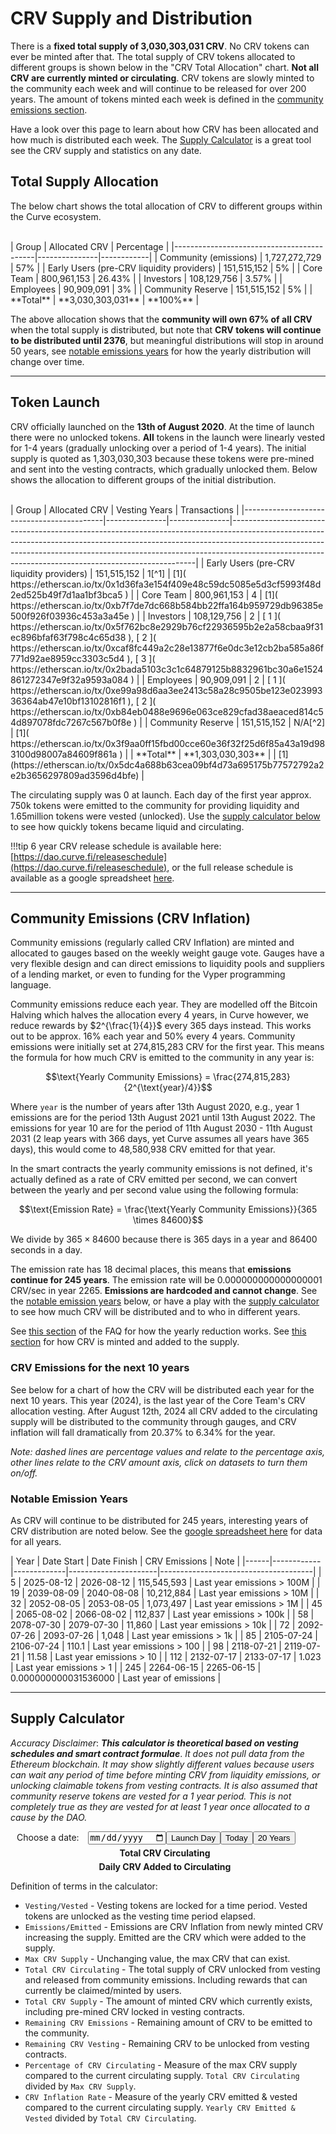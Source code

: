 <h1>CRV Supply and Distribution</h1>

There is a **fixed total supply of 3,030,303,031 CRV**.  No CRV tokens can ever be minted after that.  The total supply of CRV tokens allocated to different groups is shown below in the "CRV Total Allocation" chart.  **Not all CRV are currently minted or circulating**.  CRV tokens are slowly minted to the community each week and will continue to be released for over 200 years.  The amount of tokens minted each week is defined in the [community emissions section](#community-emissions-crv-inflation).  

Have a look over this page to learn about how CRV has been allocated and how much is distributed each week.  The [Supply Calculator](#supply-calculator) is a great tool see the CRV supply and statistics on any date.

## **Total Supply Allocation**

The below chart shows the total allocation of CRV to different groups within the Curve ecosystem.

<div class="centered" style="transform: scale(1.1);">
  <canvas id="crvAllocationChart"></canvas>
</div>
<br>
<div class="centered" markdown="block">
| Group                                     | Allocated CRV | Percentage |
|-------------------------------------------|---------------|------------|
| Community (emissions)                     | 1,727,272,729 | 57%        |
| Early Users (pre-CRV liquidity providers) | 151,515,152   | 5%         |
| Core Team                                 | 800,961,153   | 26.43%     |
| Investors                                 | 108,129,756   | 3.57%      |
| Employees                                 | 90,909,091    | 3%         |
| Community Reserve                         | 151,515,152   | 5%         |
| **Total**                             | **3,030,303,031** |  **100%**  |
</div>

The above allocation shows that the **community will own 67% of all CRV** when the total supply is distributed, but note that **CRV tokens will continue to be distributed until 2376**, but meaningful distributions will stop in around 50 years, see [notable emissions years](#notable-emission-years) for how the yearly distribution will change over time.

---

## **Token Launch**

CRV officially launched on the **13th of August 2020**.  At the time of launch there were no unlocked tokens.  **All** tokens in the launch were linearly vested for 1-4 years (gradually unlocking over a period of 1-4 years).  The initial supply is quoted as 1,303,030,303 because these tokens were pre-mined and sent into the vesting contracts, which gradually unlocked them.  Below shows the allocation to different groups of the initial distribution.

<div class="centered" style="transform: scale(1.1);">
  <canvas id="crvLaunchChart"></canvas>
</div>
<br>
<div class="centered" markdown="block">
| Group                                     | Allocated CRV | Vesting Years | Transactions                                                                                                                                                                                                                                                                                                  |
|-------------------------------------------|---------------|---------------|---------------------------------------------------------------------------------------------------------------------------------------------------------------------------------------------------------------------------------------------------------------------------------------------------------------|
| Early Users (pre-CRV liquidity providers) | 151,515,152   | 1[^1]         | [1]( https://etherscan.io/tx/0x1d36fa3e154f409e48c59dc5085e5d3cf5993f48d2ed525b49f7d1aa1bf3bca5 )                                                                                                                                                                                                             |
| Core Team                                 | 800,961,153   | 4             | [1]( https://etherscan.io/tx/0xb7f7de7dc668b584bb22ffa164b959729db96385e500f926f03936c453a3a45e )                                                                                                                                                                                                             |
| Investors                                 | 108,129,756   | 2             | [ 1 ]( https://etherscan.io/tx/0x5f762bc8e2929b76cf22936595b2e2a58cbaa9f31ec896bfaf63f798c4c65d38 ), [ 2 ]( https://etherscan.io/tx/0xcaf8fc449a2c28e13877f6e0dc3e12cb2ba585a86f771d92ae8959cc3303c5d4 ), [ 3 ]( https://etherscan.io/tx/0x2bada5103c3c1c64879125b8832961bc30a6e1524861272347e9f32a9593a084 ) |
| Employees                                 | 90,909,091    | 2             | [ 1 ]( https://etherscan.io/tx/0xe99a98d6aa3ee2413c58a28c9505be123e02399336364ab47e10bf13102816f1 ), [ 2 ]( https://etherscan.io/tx/0xb84eb0488e9696e063ce829cfad38aeaced814c54d897078fdc7267c567b0f8e )                                                                                                      |
| Community Reserve                         | 151,515,152   | N/A[^2]       | [1]( https://etherscan.io/tx/0x3f9aa0ff15fbd00cce60e36f32f25d6f85a43a19d983100d98007a84609f861a )                                                                                                                                                                                                             |
| **Total**                             | **1,303,030,303** |    |  [1](https://etherscan.io/tx/0x5dc4a688b63cea09bf4d73a695175b77572792a2e2b3656297809ad3596d4bfe)  |
</div>

[^1]: This was vested through the public vesting contract

[^2]: These tokens had no vesting themselves, but the contract they are allocated to creates other vesting contracts. When tokens are allocated from this pool they create a child vesting contract with a minimum 1 year vesting period.

The circulating supply was 0 at launch. Each day of the first year approx. 750k tokens were emitted to the community for providing liquidity and 1.65million tokens were vested (unlocked).  Use the [supply calculator below](#supply-calculator) to see how quickly tokens became liquid and circulating.

!!!tip
    6 year CRV release schedule is available here: [https://dao.curve.fi/releaseschedule](https://dao.curve.fi/releaseschedule), or the full release schedule is available as a google spreadsheet [here](https://docs.google.com/spreadsheets/d/1kFFdaLCX8ISM7yzvfUmuz151QiRzrFfaljCzEiO6sus/edit?usp=sharing).

---

## **Community Emissions (CRV Inflation)**

Community emissions (regularly called CRV Inflation) are minted and allocated to gauges based on the weekly weight gauge vote.  Gauges have a very flexible design and can direct emissions to liquidity pools and suppliers of a lending market, or even to funding for the Vyper programming language.

Community emissions reduce each year.  They are modelled off the Bitcoin Halving which halves the allocation every 4 years, in Curve however, we reduce rewards by $2^{\frac{1}{4}}$ every 365 days instead.  This works out to be approx. 16% each year and 50% every 4 years.  Community emissions were initially set at 274,815,283 CRV for the first year.  This means the formula for how much CRV is emitted to the community in any year is:

$$\text{Yearly Community Emissions} = \frac{274,815,283}{2^{\text{year}/4}}$$

Where `year` is the number of years after 13th August 2020, e.g., year 1 emissions are for the period 13th August 2021 until 13th August 2022.  The emissions for year 10 are for the period of 11th August 2030 - 11th August 2031 (2 leap years with 366 days, yet Curve assumes all years have 365 days), this would come to 48,580,938 CRV emitted for that year.

In the smart contracts the yearly community emissions is not defined, it's actually defined as a rate of CRV emitted per second, we can convert between the yearly and per second value using the following formula:

$$\text{Emission Rate} = \frac{\text{Yearly Community Emissions}}{365 \times 84600}$$

We divide by $365 \times 84600$ because there is 365 days in a year and 86400 seconds in a day.

The emission rate has 18 decimal places, this means that **emissions continue for 245 years**.  The emission rate will be 0.000000000000000001 CRV/sec in year 2265.  **Emissions are hardcoded and cannot change**.  See the [notable emission years](#notable-emission-years) below, or have a play with the [supply calculator](#supply-calculator) to see how much CRV will be distributed and to who in different years.

See [this section](./faq.md#how-does-the-yearly-emissions-reduction-work) of the FAQ for how the yearly reduction works.  See [this section](./faq.md#how-is-crv-minted) for how CRV is minted and added to the supply.

### **CRV Emissions for the next 10 years**

See below for a chart of how the CRV will be distributed each year for the next 10 years.  This year (2024), is the last year of the Core Team's CRV allocation vesting.  After August 12th, 2024 all CRV added to the circulating supply will be distributed to the community through gauges, and CRV inflation will fall dramatically from 20.37% to 6.34% for the year.

*Note: dashed lines are percentage values and relate to the percentage axis, other lines relate to the CRV amount axis, click on datasets to turn them on/off.*

<canvas id="crv10yearChart"></canvas>

### **Notable Emission Years**

As CRV will continue to be distributed for 245 years, interesting years of CRV distribution are noted below.  See the [google spreadsheet here](https://docs.google.com/spreadsheets/d/1kFFdaLCX8ISM7yzvfUmuz151QiRzrFfaljCzEiO6sus/edit?usp=sharing) for data for all years.

<div class="centered" markdown="block">
| Year | Date Start | Date Finish | CRV Emissions        | Note                                 |
|------|------------|-------------|----------------------|--------------------------------------|
| 5    | 2025-08-12 | 2026-08-12  | 115,545,593          | Last year emissions > 100M |
| 19   | 2039-08-09 | 2040-08-08  | 10,212,884           | Last year emissions > 10M  |
| 32   | 2052-08-05 | 2053-08-05  | 1,073,497            | Last year emissions > 1M   |
| 45   | 2065-08-02 | 2066-08-02  | 112,837              | Last year emissions > 100k |
| 58   | 2078-07-30 | 2079-07-30  | 11,860               | Last year emissions > 10k  |
| 72   | 2092-07-26 | 2093-07-26  | 1,048                | Last year emissions > 1k   |
| 85   | 2105-07-24 | 2106-07-24  | 110.1                | Last year emissions > 100  |
| 98   | 2118-07-21 | 2119-07-21  | 11.58                | Last year emissions > 10   |
| 112  | 2132-07-17 | 2133-07-17  | 1.023                | Last year emissions > 1    |
| 245  | 2264-06-15 | 2265-06-15  | 0.000000000031536000 | Last year of emissions     |
</div>

---

## **Supply Calculator**

*Accuracy Disclaimer*: ***This calculator is theoretical based on vesting schedules and smart contract formulae***. *It does not pull data from the Ethereum blockchain.  It may show slightly different values because users can wait any period of time before minting CRV from liquidity emissions, or unlocking claimable tokens from vesting contracts.  It is also assumed that community reserve tokens are vested for a 1 year period.  This is not completely true as they are vested for at least 1 year once allocated to a cause by the DAO.*

<div class="chart-container">
<div style="display: flex; align-items: center;">
    <div class="input">
    <label for="dateInput" style="margin-left: 10px;">Choose a date:</label>
    <input type="date" style="margin-left: 10px;" id="dateInput" onchange="renderCharts()">
    </div>
    <button class="preset-button" onclick="setDate('2020-08-13')">Launch Day</button>
    <button class="preset-button" onclick="setDate(getCurrentDate())">Today</button>
    <button class="preset-button" onclick="setDate('2040-08-13')">20 Years</button>
</div>
<div id="errorMessage" style="color: red; margin-left: 10px;"></div>
<div class="chart-wrapper-container">
    <div class="chart-wrapper" style="flex: 1;">
        <div style="display: flex;">
        <span style="text-align: center; margin-top: 5px; margin-right: 10px; flex: 2; font-weight: bold;">Total CRV Circulating</span>
        </div>
      <div class="centered" style="width=65%;">
        <canvas id="totalChart" class="emission-chart"></canvas>
      </div>
      <div id="totalAmounts"></div>
    </div>
    <div class="chart-wrapper" style="flex: 1;">
      <div style="display: flex;">
      <span style="text-align: center; margin-top: 5px; margin-right: 10px; flex: 2; font-weight: bold;">Daily CRV Added to Circulating</span>
      </div>
      <div class="centered" style="width=65%;">
        <canvas id="dailyChart" class="emission-chart"></canvas>
      </div>
      <div id="dailyAmounts"></div>
    </div>
  </div>
  <div class="chart-wrapper">
    <div id="totalEmissions"></div>
  </div>
</div>

Definition of terms in the calculator:

* `Vesting/Vested` - Vesting tokens are locked for a time period.  Vested tokens are unlocked as the vesting time period elapsed.
* `Emissions/Emitted` - Emissions are CRV Inflation from newly minted CRV increasing the supply.  Emitted are the CRV which were added to the supply.
* `Max CRV Supply` - Unchanging value, the max CRV that can exist.
* `Total CRV Circulating` - The total supply of CRV unlocked from vesting and released from community emissions.  Including rewards that can currently be claimed/minted by users.
* `Total CRV Supply` - The amount of minted CRV which currently exists, including pre-mined CRV locked in vesting contracts.
* `Remaining CRV Emissions` - Remaining amount of CRV to be emitted to the community.
* `Remaining CRV Vesting` - Remaining CRV to be unlocked from vesting contracts.
* `Percentage of CRV Circulating` - Measure of the max CRV supply compared to the current circulating supply.  `Total CRV Circulating` divided by `Max CRV Supply`.
* `CRV Inflation Rate` - Measure of the yearly CRV emitted & vested compared to the current circulating supply.  `Yearly CRV Emitted & Vested` divided by `Total CRV Circulating`.


<script src="https://cdn.jsdelivr.net/npm/chart.js"></script>
<script src="https://cdn.jsdelivr.net/npm/chartjs-adapter-date-fns/dist/chartjs-adapter-date-fns.bundle.min.js"></script>

<script>

function roundAmount(amount) {
  if (amount > 100) {
    return Math.round(amount);
  } else {
    return Number(amount.toPrecision(3));
  }
}

function calcVestingAmount(chosenDate, vestingYears, vestingAmount) {
  const referenceDate = new Date("2020-08-13");
  const timeDiff = Math.abs(chosenDate.getTime() - referenceDate.getTime());
  const daysDiff = Math.ceil(timeDiff / (1000 * 3600 * 24));

  if (daysDiff < (365*vestingYears)) {
    var vestedPerDay = vestingAmount / (365*vestingYears);
    var totalVested = vestedPerDay * daysDiff;
    return [totalVested+vestedPerDay, vestedPerDay];
  } else {
    return [vestingAmount,0];
  }
}

function calcEmissionsAmount(chosenDate) {
  const referenceDate = new Date("2020-08-13");
  if (chosenDate < referenceDate) {
    const errorMessage = "Date cannot be earlier than 13-08-2020";
    document.getElementById('errorMessage').textContent = errorMessage;
    throw new Error(errorMessage);
  } else {
    document.getElementById('errorMessage').textContent = "";
  }
  const timeDiff = Math.abs(chosenDate.getTime() - referenceDate.getTime());
  const daysDiff = Math.ceil(timeDiff / (1000 * 3600 * 24));
  const yearsDiff = Math.floor(daysDiff/365);
  const daysInCurrentYear = daysDiff % 365;
  let totalEmissions = 0;
  const emissionsReductionFactor = Math.pow(2, 1/4);
  const initialEmissions = 274815283

  for (let i = 0; i < yearsDiff; i++) {
    const yearlyEmissions = initialEmissions / Math.pow(emissionsReductionFactor, i);
    totalEmissions += yearlyEmissions;
  }
  
  const currentYearEmissions = initialEmissions / Math.pow(emissionsReductionFactor, yearsDiff);
  const currentDailyEmissions = currentYearEmissions / 365;
  const partialYearEmissions = currentDailyEmissions * daysInCurrentYear;
  totalEmissions += partialYearEmissions;

  return [totalEmissions+currentDailyEmissions, currentDailyEmissions];
}

function calcAmounts(chosenDate) {

    const community = calcEmissionsAmount(chosenDate);
    const earlyUsers = calcVestingAmount(chosenDate, 1, 151515152);
    const coreTeam = calcVestingAmount(chosenDate, 4, 800961153);
    const investors = calcVestingAmount(chosenDate, 2, 108129756);
    const employees = calcVestingAmount(chosenDate, 2, 90909091);
    const reserve = calcVestingAmount(chosenDate, 1, 151515152);
    const vestingTotal = 1303030303;

    totalEmitted = community[0] + earlyUsers[0] + coreTeam[0] + investors[0] + employees[0] + reserve[0];
    dailyEmitted = community[1] + earlyUsers[1] + coreTeam[1] + investors[1] + employees[1] + reserve[1];
    yearlyEmitted = dailyEmitted * 365;
    inflationRate = yearlyEmitted / totalEmitted * 100;
    maxSupply = 3030303032;
    percentEmitted = totalEmitted / maxSupply * 100;
    vestingRemaining = vestingTotal - earlyUsers[0] - coreTeam[0] - investors[0] - employees[0] - reserve[0];

    const amounts = {
        emissionsTotal: community[0],
        emissionsDaily: community[1],
        earlyUsersTotal: earlyUsers[0],
        earlyUsersDaily: earlyUsers[1],
        coreTeamTotal: coreTeam[0],
        coreTeamDaily: coreTeam[1],
        investorsTotal: investors[0],
        investorsDaily: investors[1],
        employeesTotal: employees[0],
        employeesDaily: employees[1],
        reserveTotal: reserve[0],
        reserveDaily: reserve[1],
        totalEmitted: totalEmitted,
        dailyEmitted: dailyEmitted,
        yearlyEmitted: yearlyEmitted,
        inflationRate: inflationRate,
        maxSupply: maxSupply,
        percentEmitted: percentEmitted,
        vestingRemaining: vestingRemaining
    };
    return amounts;
}

let totalChart;
let dailyChart;

function renderCharts() {
    const chosenDateString = document.getElementById('dateInput').value;
    const chosenDate = new Date(chosenDateString);

    const amounts = calcAmounts(chosenDate);
    const roundedAmounts = Object.fromEntries(
        Object.entries(amounts).map(([key, value]) => [key, roundAmount(value)])
    );

    const totalCtx = document.getElementById('totalChart').getContext('2d');
    const dailyCtx = document.getElementById('dailyChart').getContext('2d');

    if (totalChart) {
        totalChart.destroy();
    }
    if (dailyChart) {
        dailyChart.destroy();
    }

    totalChart = new Chart(totalCtx, {
        type: 'pie',
        data: {
        labels: ['Community', 'Early Users', 'Core Team', 'Investors', 'Employees', 'Reserve'],
        datasets: [{
            data: [
            roundedAmounts.emissionsTotal,
            roundedAmounts.earlyUsersTotal,
            roundedAmounts.coreTeamTotal,
            roundedAmounts.investorsTotal,
            roundedAmounts.employeesTotal,
            roundedAmounts.reserveTotal
            ],
            backgroundColor: ['#FF6384', '#36A2EB', '#FFCE56', '#8E5EA2', '#3cba9f', '#e8c3b9']
        }]
        },
        options: {
        devicePixelRatio: 2.5,
        responsive: true,
        plugins: {
            title: {
                display: false,
                text: 'Total CRV Circulating'
            }
        }}
    });

    dailyChart = new Chart(dailyCtx, {
        type: 'pie',
        devicePixelRatio: 2.5,
        data: {
        labels: ['Community', 'Early Users', 'Core Team', 'Investors', 'Employees', 'Reserve'],
        datasets: [{
            data: [
            roundedAmounts.emissionsDaily,
            roundedAmounts.earlyUsersDaily,
            roundedAmounts.coreTeamDaily,
            roundedAmounts.investorsDaily,
            roundedAmounts.employeesDaily,
            roundedAmounts.reserveDaily
            ],
            backgroundColor: ['#FF6384', '#36A2EB', '#FFCE56', '#8E5EA2', '#3cba9f', '#e8c3b9']
        }]
        },
        options: {
        responsive: true,
        plugins: {
            title: {
                display: false,
                text: 'Daily CRV Added to Circulating'
            }
        }}
    });

    // Update the total amounts
    const totalAmountsElement = document.getElementById('totalAmounts');
    totalAmountsElement.innerHTML = `
        <div style="display: flex;">
        <span style="text-align: center; margin-top: 15px; margin-right: 10px; flex: 2; font-weight: bold;">Total Emissions</span>
        </div>
        <div style="display: flex; border-bottom: 1px solid #ddd;">
        <span style="text-align: right; margin-right: 10px; flex: 2;">Community:</span>
        <span style="text-align: left; flex: 2;">${roundedAmounts.emissionsTotal.toLocaleString(undefined)}</span>
        <span style="text-align: left; flex: 1.3; color: grey">${(amounts.emissionsTotal/amounts.totalEmitted*100).toFixed(2)} %</span>
        </div>
        <div style="display: flex;">
        <span style="text-align: center; margin-right: 10px; flex: 2; font-weight: bold;">Total Vested</span>
        </div>
        <div style="display: flex;">
        <span style="text-align: right; margin-right: 10px; flex: 2;">Early Users:</span>
        <span style="text-align: left; flex: 2;">${roundedAmounts.earlyUsersTotal.toLocaleString(undefined)}</span>
        <span style="text-align: left; flex: 1.3; color: grey">${(amounts.earlyUsersTotal/amounts.totalEmitted*100).toFixed(2)} %</span>
        </div>
        <div style="display: flex;">
        <span style="text-align: right; margin-right: 10px; flex: 2;">Core Team:</span>
        <span style="text-align: left; flex: 2;">${roundedAmounts.coreTeamTotal.toLocaleString(undefined)}</span>
        <span style="text-align: left; flex: 1.3; color: grey">${(amounts.coreTeamTotal/amounts.totalEmitted*100).toFixed(2)} %</span>
        </div>
        <div style="display: flex;">
        <span style="text-align: right; margin-right: 10px; flex: 2;">Investors:</span>
        <span style="text-align: left; flex: 2;">${roundedAmounts.investorsTotal.toLocaleString(undefined)}</span>
        <span style="text-align: left; flex: 1.3; color: grey">${(amounts.investorsTotal/amounts.totalEmitted*100).toFixed(2)} %</span>
        </div>
        <div style="display: flex;">
        <span style="text-align: right; margin-right: 10px; flex: 2;">Employees:</span>
        <span style="text-align: left; flex: 2;">${roundedAmounts.employeesTotal.toLocaleString(undefined)}</span>
        <span style="text-align: left; flex: 1.3; color: grey">${(amounts.employeesTotal/amounts.totalEmitted*100).toFixed(2)} %</span>
        </div>
        <div style="display: flex; border-bottom: 1px solid #ddd;">
        <span style="text-align: right; margin-right: 10px; flex: 2;">Reserve:</span>
        <span style="text-align: left; flex: 2;">${roundedAmounts.reserveTotal.toLocaleString(undefined)}</span>
        <span style="text-align: left; flex: 1.3; color: grey">${(amounts.reserveTotal/amounts.totalEmitted*100).toFixed(2)} %</span>
        </div>
        <div style="display: flex;">
        <span style="text-align: right; margin-right: 10px; flex: 2; font-weight: bold;">Total:</span>
        <span style="text-align: left; flex: 2; font-weight: bold;">${(Math.round(amounts.totalEmitted)).toLocaleString(undefined)}</span>
        <span style="text-align: left; flex: 1.3; color: grey"></span>
        </div>
    `;

    // Update the daily amounts
    const dailyAmountsElement = document.getElementById('dailyAmounts');
    dailyAmountsElement.innerHTML = `
        <div style="display: flex;">
        <span style="text-align: center; margin-top: 15px; margin-right: 10px; flex: 2; font-weight: bold;">Daily Emissions</span>
        </div>
        <div style="display: flex; border-bottom: 1px solid #ddd;">
        <span style="text-align: right; margin-right: 10px; flex: 2;">Community:</span>
        <span style="text-align: left; flex: 2;">${roundedAmounts.emissionsDaily.toLocaleString(undefined)}</span>
        <span style="text-align: left; flex: 1.3; color: grey">${(amounts.emissionsDaily/amounts.dailyEmitted*100).toFixed(2)} %</span>
        </div>
        <div style="display: flex;">
        <span style="text-align: center; margin-right: 10px; flex: 2; font-weight: bold;">Daily Vested</span>
        </div>
        <div style="display: flex;">
        <span style="text-align: right; margin-right: 10px; flex: 2;">Early Users:</span>
        <span style="text-align: left; flex: 2;">${roundedAmounts.earlyUsersDaily.toLocaleString(undefined)}</span>
        <span style="text-align: left; flex: 1.3; color: grey">${(amounts.earlyUsersDaily/amounts.dailyEmitted*100).toFixed(2)} %</span>
        </div>
        <div style="display: flex;">
        <span style="text-align: right; margin-right: 10px; flex: 2;">Core Team:</span>
        <span style="text-align: left; flex: 2;">${roundedAmounts.coreTeamDaily.toLocaleString(undefined)}</span>
        <span style="text-align: left; flex: 1.3; color: grey">${(amounts.coreTeamDaily/amounts.dailyEmitted*100).toFixed(2)} %</span>
        </div>
        <div style="display: flex;">
        <span style="text-align: right; margin-right: 10px; flex: 2;">Investors:</span>
        <span style="text-align: left; flex: 2;">${roundedAmounts.investorsDaily.toLocaleString(undefined)}</span>
        <span style="text-align: left; flex: 1.3; color: grey">${(amounts.investorsDaily/amounts.dailyEmitted*100).toFixed(2)} %</span>
        </div>
        <div style="display: flex;">
        <span style="text-align: right; margin-right: 10px; flex: 2;">Employees:</span>
        <span style="text-align: left; flex: 2;">${roundedAmounts.employeesDaily.toLocaleString(undefined)}</span>
        <span style="text-align: left; flex: 1.3; color: grey">${(amounts.employeesDaily/amounts.dailyEmitted*100).toFixed(2)} %</span>
        </div>
        <div style="display: flex;">
        <span style="text-align: right; margin-right: 10px; flex: 2;">Reserve:</span>
        <span style="text-align: left; flex: 2;">${(0).toLocaleString(undefined)}</span>
        <span style="text-align: left; flex: 1.3; color: grey">${(0).toFixed(2)} %</span>
        </div>
        <div style="display: flex; border-top: 1px solid #ddd;">
        <span style="text-align: right; margin-right: 10px; flex: 2; font-weight: bold;">Daily Total:</span>
        <span style="text-align: left; flex: 2; font-weight: bold;">${(Math.round(amounts.dailyEmitted)).toLocaleString(undefined)}</span>
        <span style="text-align: left; flex: 1.3; color: grey"></span>
        </div>
    `;


    // Update the daily amounts
    const totalEmissionsElement = document.getElementById('totalEmissions');
    totalEmissionsElement.innerHTML = `
    <div style="text-align: center; font-weight: bold;border-bottom: 1px solid #ddd;">CRV Stats on ${chosenDateString}</div>
    <div style="display: flex;">
        <span style="text-align: right; margin-right: 10px; flex: 2;">Max CRV Supply :</span>
        <span style="text-align: left; flex: 2;">${roundAmount(amounts.maxSupply).toLocaleString(undefined)}</span>
    </div>
    <div style="display: flex;">
        <span style="text-align: right; margin-right: 10px; flex: 2;">Total CRV Circulating :</span>
        <span style="text-align: left; flex: 2;">${roundAmount(amounts.totalEmitted).toLocaleString(undefined)}</span>
    </div>
    <div style="display: flex;">
        <span style="text-align: right; margin-right: 10px; flex: 2;">Total CRV Supply :</span>
        <span style="text-align: left; flex: 2;">${roundAmount(Math.max(1303030303+amounts.emissionsTotal,amounts.totalEmitted)).toLocaleString(undefined)}</span>
    </div>
    <div style="display: flex;">
        <span style="text-align: right; margin-right: 10px; flex: 2;">Remaining CRV Emissions :</span>
        <span style="text-align: left; flex: 2;">${roundAmount(amounts.maxSupply - amounts.totalEmitted - amounts.vestingRemaining).toLocaleString(undefined)}</span>
    </div>
    <div style="display: flex;">
        <span style="text-align: right; margin-right: 10px; flex: 2;">Remaining CRV Vesting :</span>
        <span style="text-align: left; flex: 2;">${(roundAmount(amounts.vestingRemaining)).toLocaleString(undefined)}</span>
    </div>
    <div style="display: flex;">
        <span style="text-align: right; margin-right: 10px; flex: 2;">Percentage of CRV Circulating :</span>
        <span style="text-align: left; flex: 2;">${amounts.percentEmitted.toLocaleString(undefined, { maximumFractionDigits: 2 })} %</span>
    </div>
    <div style="display: flex;">
        <span style="text-align: right; margin-right: 10px; flex: 2;">Daily CRV Emitted & Vested :</span>
        <span style="text-align: left; flex: 2;">${roundAmount(amounts.dailyEmitted).toLocaleString(undefined)}</span>
    </div>
    <div style="display: flex;">
        <span style="text-align: right; margin-right: 10px; flex: 2;">Yearly CRV Emitted & Vested :</span>
        <span style="text-align: left; flex: 2;">${roundAmount(amounts.yearlyEmitted).toLocaleString(undefined)}</span>
    </div>
    <div style="display: flex;">
        <span style="text-align: right; margin-right: 10px; flex: 2;">CRV Inflation Rate :</span>
        <span style="text-align: left; flex: 2;">${amounts.inflationRate.toLocaleString(undefined, { maximumFractionDigits: 2 })} %</span>
    </div>


    `;
}

// Set the initial date to today
document.getElementById('dateInput').value = new Date().toISOString().slice(0, 10);
renderCharts();

function getCurrentDate() {
  return new Date().toISOString().slice(0, 10);
}

function setDate(date) {
  document.getElementById('dateInput').value = date;
  renderCharts();
}
</script>



<script>
function generateDatasets() {
  const datasets = {
    emissionsTotal: [],
    emissionsYearly: [],
    earlyUsersTotal: [],
    earlyUsersYearly: [],
    coreTeamTotal: [],
    coreTeamYearly: [],
    investorsTotal: [],
    investorsYearly: [],
    employeesTotal: [],
    employeesYearly: [],
    reserveTotal: [],
    reserveYearly: [],
    totalEmitted: [],
    dailyEmitted: [],
    yearlyEmitted: [],
    inflationRate: [],
    maxSupply: [],
    percentEmitted: [],
    vestingRemaining: []
  };

  const startDate = new Date('2023-08-13');
  const endDate = new Date(startDate);
  endDate.setFullYear(endDate.getFullYear() + 10);

  for (let date = startDate; date <= endDate; date.setDate(date.getDate() + 365)) {
    const amounts = calcAmounts(date);
    console.log(date);

    for (const key in amounts) {
      
      let value;
      if (key === 'percentEmitted' || key === 'inflationRate') {
        value = parseFloat(amounts[key].toFixed(2));
        datasets[key].push({ x: new Date(date), y: value });
      } else if (key.endsWith('Daily')) {
        const newKey = key.replace('Daily', 'Yearly');
        value = Math.round(amounts[key] * 365);
        datasets[newKey].push({ x: new Date(date), y: value });
      } else {
        value = Math.round(amounts[key]);
        datasets[key].push({ x: new Date(date), y: value });
      }
    }
  }

  return datasets;
}

var crv10yearChartctx = document.getElementById('crv10yearChart').getContext('2d');
const datasets = generateDatasets();

/*['Community', 'Early Users', 'Core Team', 'Investors', 'Employees', 'Reserve'],
['#FF6384', '#36A2EB', '#FFCE56', '#8E5EA2', '#3cba9f', '#e8c3b9'] */

console.log(datasets);

new Chart(crv10yearChartctx, {
  type: 'line',
  data: {
    datasets: [
      {
        label: 'Community Yearly CRV',
        data: datasets.emissionsYearly,
        borderColor: '#FF6384',
        fill: false,
        yAxisID: 'y',
        pointRadius: 0,
      },
      {
        label: 'Core Team Yearly CRV',
        data: datasets.coreTeamYearly,
        borderColor: '#FFCE56',
        fill: false,
        yAxisID: 'y',
        pointRadius: 0,
      },
      {
        label: 'Total Circulating CRV',
        data: datasets.totalEmitted,
        borderColor: '#8E5EA2',
        fill: false,
        yAxisID: 'y',
        pointRadius: 0,
        hidden: true
      },
      {
        label: 'Total Distributed %',
        data: datasets.percentEmitted,
        borderColor: '#36A2EB',
        fill: false,
        yAxisID: 'y1',
        pointRadius: 0,
        borderDash: [5, 5],
        borderDashOffset: 0
      },
      {
        label: 'CRV Inflation Rate',
        data: datasets.inflationRate,
        borderColor: '#3cba9f',
        fill: false,
        yAxisID: 'y1',
        pointRadius: 0,
        borderDash: [5, 5],
        borderDashOffset: 0
      }
    ],
  },
  options: {
    devicePixelRatio: 2.5,
    scales: {
      x: {
        type: 'time',
        time: {
          unit: 'month',
        },
        title: {
          display: true,
          text: 'Date',
        },
        ticks: {
          source: 'data',
        },
      },
      y: {
        beginAtZero: true,
        position: 'left',
        title: {
          display: true,
          text: 'CRV Amount',
        },
      },
      y1: {
        beginAtZero: true,
        position: 'right',
        title: {
          display: true,
          text: 'Percentage',
        },
        grid: {
          drawOnChartArea: false,
        },
      },
    },
    interaction: {
      mode: 'nearest',
      intersect: false,
      axis: 'x',
    },
    plugins: {
      tooltip: {
        mode: 'index',
        intersect: false,
        enabled: true,
        backgroundColor: 'rgba(0, 0, 0, 0.7)',
        bodyColor: '#ffffff',
        bodyFont: {
          size: 12,
        },
        borderColor: 'rgba(0, 0, 0, 0.7)',
        borderWidth: 1,
        usePointStyle: false,
        padding: 4,
        displayColors: false,
        callbacks: {
          title: function (context) {
            const date = new Date(context[0].parsed.x).toLocaleDateString('en-US', {
              year: 'numeric',
              month: 'short',
              day: 'numeric',
            });
            return date;
          },
          label: function (context) {
            if (context.datasetIndex === 0) {
                const datasets = context.chart.data.datasets;
                const labels = [];
                const communityYearly = datasets[0].data[context.dataIndex].y;
                const coreTeamYearly = datasets[1].data[context.dataIndex].y;
                const totalDistributed = datasets[2].data[context.dataIndex].y;
                const percentDistributed = datasets[3].data[context.dataIndex].y;
                const inflationRate = datasets[4].data[context.dataIndex].y;

                labels.push(`Community Yearly CRV: ${communityYearly.toLocaleString(undefined)}`);
                labels.push(`Core Team Yearly CRV: ${coreTeamYearly.toLocaleString(undefined)}`);
                labels.push(`Total Circulating CRV: ${totalDistributed.toLocaleString(undefined)}`);
                labels.push(`Total Distributed %: ${percentDistributed}%`);
                labels.push(`CRV Inflation Rate: ${inflationRate}%`);

                return labels;
            }
            return '';
          },
        },
      },
    },
    legend: {
      position: 'bottom',
    },
  },
});

</script>


<script>
    var ctx = document.getElementById('crvAllocationChart').getContext('2d');
    var data = [1727272729, 151515152, 800961153, 108129756, 90909091, 151515152];
    var totalSum = data.reduce((a, b) => a + b, 0);
    var percentages = data.map(value => ((value / totalSum) * 100).toFixed(2));

    var crvAllocationChart = new Chart(ctx, {
        type: 'pie',
        data: {
            labels: ['Community', 'Early Users', 'Core Team', 'Investors', 'Employees', 'Reserve'],
            datasets: [{
                data: data,
                backgroundColor: ['#FF6384', '#36A2EB', '#FFCE56', '#8E5EA2', '#3cba9f', '#e8c3b9'],
                borderWidth: 1
            }]
        },
        options: {
            devicePixelRatio: 2.5,
            responsive: true,
            plugins: {
                tooltip: {
                    callbacks: {
                        label: function(context) {
                                var label = context.label || '';
                                if (label) {
                                    label += ': ';
                                }
                                var value = context.raw;
                                var percentage = percentages[context.dataIndex];
                                label += value.toLocaleString() + ' (' + percentage + '%)';
                                return label;
                            }
                    }
                },
                legend: {
                    position: 'top',
                },
                title: {
                    display: true,
                    text: 'CRV Total Allocation'
                }
            }
        }
    });
</script>

<script>
    var ctx = document.getElementById('crvLaunchChart').getContext('2d');
    var data = [151515152, 800961152, 108129756, 90909090, 151515152];
    var totalSum = data.reduce((a, b) => a + b, 0);
    var percentagesLaunch = data.map(value => ((value / totalSum) * 100).toFixed(2));
    var crvLaunchChart = new Chart(ctx, {
        type: 'pie',
        data: {
            labels: [
                'Early Users',
                'Core Team',
                'Investors',
                'Employees',
                'Reserve'
            ],
            datasets: [{
                data: data,
                backgroundColor: ['#36A2EB', '#FFCE56', '#8E5EA2', '#3cba9f', '#e8c3b9'],
                borderWidth: 1
            }]
        },
        options: {
            devicePixelRatio: 2.5,
            responsive: true,
            plugins: {
                tooltip: {
                    callbacks: {
                        label: function(context) {
                            var label = context.label || '';
                            if (label) {
                                label += ': ';
                            }
                            var value = context.raw;
                            var percentage = percentagesLaunch[context.dataIndex];
                            var vestingYears = [1, 4, 2, 2, 0][context.dataIndex];
                            label += value.toLocaleString() + ' (' + percentage + '%)';                            return label;
                        }
                    }
                },
                legend: {
                    position: 'top',
                },
                title: {
                    display: true,
                    text: 'CRV Launch Allocation'
                }
            }
        }
    });
</script>